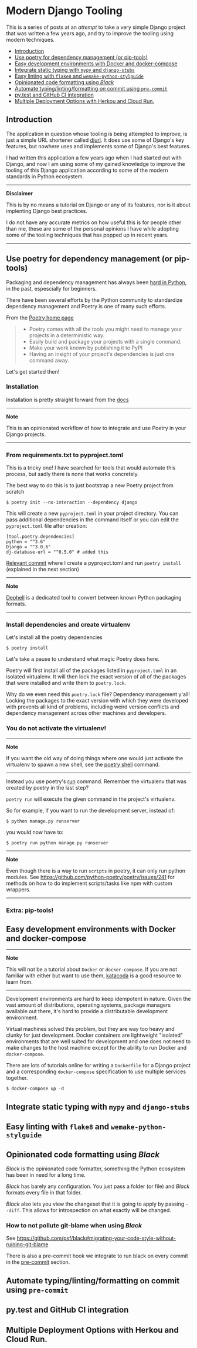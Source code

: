 # Modern Django Tooling

This is a series of posts at an _attempt_ to take a very simple Django project
that was written a few years ago, and try to improve the tooling using modern
techniques.

<!-- TOC -->
- [Introduction](#introduction)
- [Use poetry for dependency management (or pip-tools)](#use-poetry-for-dependency-management-or-pip-tools)
- [Easy development environments with Docker and docker-compose](#easy-development-environments-with-docker-and-docker-compose)
- [Integrate static typing with `mypy` and `django-stubs`](#integrate-static-typing-with-mypy-and-django-stubs)
- [Easy linting with `flake8` and `wemake-python-stylguide`](#easy-linting-with-flake8-and-wemake-python-stylguide)
- [Opinionated code formatting using _Black_](#opinionated-code-formatting-using-_black_)
- [Automate typing/linting/formatting on commit using `pre-commit`](#automate-typinglintingformatting-on-commit-using-pre-commit)
- [py.test and GitHub CI integration](#pytest-and-github-ci-integration)
- [Multiple Deployment Options with Herkou and Cloud Run.](#multiple-deployment-options-with-herkou-and-cloud-run)
<!-- /TOC -->

## Introduction

The application in question whose tooling is being attempted to improve,
is just a simple URL shortener called [djurl](../). It does use some of Django's
key features, but nowhere uses and implements some of Django's best features.

I had written this application a few years ago when I had started out with Django,
and now I am using some of my gained knowledge to improve the tooling of this Django
application according to some of the modern standards in Python ecosystem.

----
**Disclaimer**

This is by no means a tutorial on Django or any of its features, nor is it about
implenting Django best practices.

I do not have any accurate metrics on how useful this is for people other than me,
these are some of the personal opinions I have while adopting some of the tooling techniques that has popped up in recent years.

----

## Use poetry for dependency management (or pip-tools)

Packaging and dependency management has always been
[hard in Python](https://blog.ionelmc.ro/2015/02/24/the-problem-with-packaging-in-python/),
in the past, espescially for beginners.

There have been several efforts by the Python community to standardize
dependency management and Poetry is one of many such efforts.

From the [Poetry home page](https://python-poetry.org/)

> - Poetry comes with all the tools you might need to manage your projects in a deterministic way.
> - Easily build and package your projects with a single command.
> - Make your work known by publishing it to PyPI
> - Having an insight of your project's dependencies is just one command away.

Let's get started then!

### Installation

Installation is pretty straight forward from the [docs](https://python-poetry.org/docs/#installation)

----
**Note**

This is an opinionated workflow of how to integrate and use Poetry in your Django projects.

----
### From requirements.txt to pyproject.toml

This is a tricky one! I have searched for tools that would automate this
process, but sadly there is none that works concretely.

The best way to do this is to just bootstrap a new Poetry project from scratch

```shell
$ poetry init --no-interaction --dependency django
```

This will create a new `pyproject.toml` in your project directory. You can pass additional dependencies in the command itself or you can edit the `pyproject.toml`
file after creation:

```
[tool.poetry.dependencies]
python = "^3.6"
Django = "^3.0.6"
dj-database-url = "^0.5.0" # added this
```

[Relevant
commit](https://github.com/SanketDG/djurl/commit/86d29f453a00c702b35f81b1f27207640d563fb6)
where I create a pyproject.toml and run `poetry install` (explained in the next
section)

----
**Note**

[Dephell](https://dephell.readthedocs.io/cmd-deps-convert.html) is a dedicated tool
to convert between known Python packaging formats.

----

### Install dependencies and create virtualenv

Let's install all the poetry dependencies

```shell
$ poetry install
```

Let's take a pause to understand what magic Poetry does here.

Poetry will first install all of the packages listed in `pyproject.toml` in an isolated
virtualenv. It will then lock the exact version of all of the packages that were installed
and write them to `poetry.lock`.

Why do we even need this `poetry.lock` file? Dependency management y'all!
Locking the packages to the exact version with which they were developed
with prevents all kind of problems, including weird version conflicts and
dependency management across other machines and developers.

### You do not activate the virtualenv!

----
**Note**

If you want the old way of doing things where one would just activate the virtualenv
to spawn a new shell, see the [poetry shell](https://python-poetry.org/docs/cli/#shell)
command.

----

Instead you use poetry's [run](https://python-poetry.org/docs/cli/#run) command. Remember the virtualenv that was created by
poetry in the last step?

`poetry run` will execute the given command in the project's virtualenv.

So for example, if you want to run the development server, instead of:

```shell
$ python manage.py runserver
```

you would now have to:

```shell
$ poetry run python manage.py runserver
```

----
**Note**

Even though there is a way to run `scripts` in poetry, it can only run python modules.
See https://github.com/python-poetry/poetry/issues/241 for methods on how to do implement
scripts/tasks like npm with custom wrappers.

----

### Extra: pip-tools!

## Easy development environments with Docker and docker-compose

----
**Note**

This will not be a tutorial about `Docker` or `docker-compose`. If you are not familiar
with either but want to use them,
[katacoda](https://katacoda.com/courses/container-runtimes) is a good resource to learn
from.

----

Development environments are hard to keep idempotent in nature. Given the vast amount of
distributions, operating systems, package managers available out there, it's hard to
provide a distributable development environment.

Virtual machines solved this problem, but they are way too heavy and clunky for just
development. Docker containers are lightweight "isolated" environments that are well
suited for development and one does not need to make changes to the host machine except
for the ability to run Docker and `docker-compose`.

There are lots of tutorials online for writing a `Dockerfile` for a Django project and a
corresponding `docker-compose` specification to use multiple services together.

```shell
$ docker-compose up -d
```

## Integrate static typing with `mypy` and `django-stubs`

## Easy linting with `flake8` and `wemake-python-stylguide`

## Opinionated code formatting using _Black_

_Black_ is the opinionated code formatter, something the Python ecosystem has been in need for a long time.

_Black_ has barely any configuration. You just pass a folder (or file)
and _Black_ formats every file in that folder.

_Black_ also lets you view the changeset that it is going to apply by
passing `--diff`. This allows for introspection on what exactly will be
changed.

### How to not pollute git-blame when using _Black_

See https://github.com/psf/black#migrating-your-code-style-without-ruining-git-blame

There is also a pre-commit hook we integrate to run black on every commit
in the [pre-commit](##automate-typinglintingformatting-on-commit-using-pre-commit) section.

## Automate typing/linting/formatting on commit using `pre-commit`

## py.test and GitHub CI integration

## Multiple Deployment Options with Herkou and Cloud Run.
